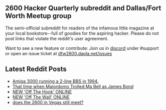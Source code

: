 ## 2600 Hacker Quarterly subreddit and Dallas/Fort Worth Meetup group
The semi-official subreddit for readers of the infamous little magazine at your local bookstore--full of goodies for the aspiring hacker. Please do not post links that violate the reddit's user agreement.

Want to see a new feature or contribute: 
Join us in [discord](https://dfw2600.dapla.net/chat) under #support or open an issue ticket at [dfw2600.dapla.net/issues](https://dfw2600.dapla.net/issues)

## Latest Reddit Posts
<!-- BLOG-POST-LIST:START -->
- [Amiga 3000 running a 2-line BBS in 1994.](https://www.reddit.com/r/2600/comments/1ilmbzg/amiga_3000_running_a_2line_bbs_in_1994/)
- [That time when Majordomo Trolled Ma Bell as James Bond](https://www.reddit.com/r/2600/comments/1il78ll/that_time_when_majordomo_trolled_ma_bell_as_james/)
- [NEW 'Off The Hook' ONLINE](https://2600.com/hook/05-02-2025)
- [NEW 'Off The Wall' ONLINE](https://2600.com/wall/04-02-2025)
- [does the 2600 in Vegas still meet?](https://www.reddit.com/r/2600/comments/1ib0bdm/does_the_2600_in_vegas_still_meet/)
<!-- BLOG-POST-LIST:END -->
